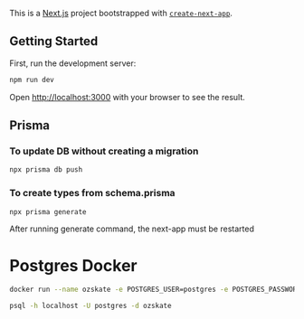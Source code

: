 This is a [Next.js](https://nextjs.org) project bootstrapped with [`create-next-app`](https://nextjs.org/docs/app/api-reference/cli/create-next-app).

## Getting Started

First, run the development server:

```bash
npm run dev
```

Open [http://localhost:3000](http://localhost:3000) with your browser to see the result.

## Prisma

### To update DB without creating a migration

```bash
npx prisma db push
```

### To create types from schema.prisma

```bash
npx prisma generate
```

After running generate command, the next-app must be restarted

# Postgres Docker

```bash
docker run --name ozskate -e POSTGRES_USER=postgres -e POSTGRES_PASSWORD=postgres -e POSTGRES_DB=ozskate -p 5432:5432 -d postgres
```

```bash
psql -h localhost -U postgres -d ozskate
```